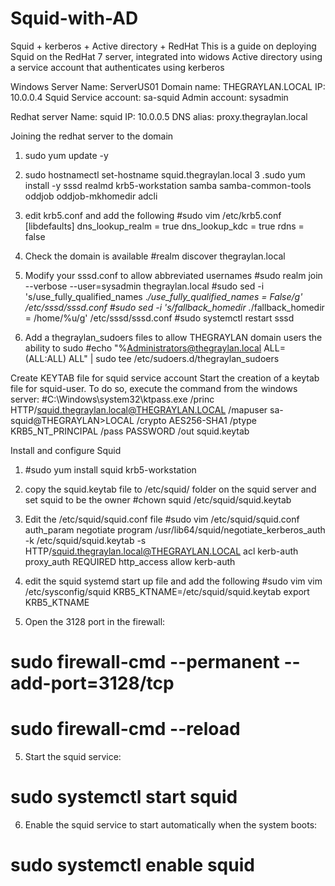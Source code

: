 # Squid-with-AD
Squid + kerberos + Active directory + RedHat This is a guide on deploying Squid on the RedHat 7 server, integrated into widows Active directory using a service account that authenticates using kerberos


Windows Server
Name: ServerUS01
Domain name: THEGRAYLAN.LOCAL
IP: 10.0.0.4
Squid Service account:  sa-squid
Admin account: sysadmin


Redhat server
Name: squid
IP: 10.0.0.5
DNS alias: proxy.thegraylan.local


Joining the redhat server to the domain
1. sudo yum update -y
2. sudo hostnamectl set-hostname squid.thegraylan.local
3 .sudo yum install -y sssd realmd krb5-workstation samba samba-common-tools oddjob oddjob-mkhomedir adcli

4. edit krb5.conf and add the following 
#sudo vim /etc/krb5.conf  
[libdefaults]
dns_lookup_realm = true
dns_lookup_kdc = true
rdns = false

5. Check the domain is available 
#realm discover thegraylan.local
6. Modify your sssd.conf to allow abbreviated usernames
#sudo realm join --verbose --user=sysadmin thegraylan.local
#sudo sed -i 's/use_fully_qualified_names .*/use_fully_qualified_names = False/g' /etc/sssd/sssd.conf
#sudo sed -i 's/fallback_homedir .*/fallback_homedir = \/home\/%u/g' /etc/sssd/sssd.conf
#sudo systemctl restart sssd 
7. Add a thegraylan_sudoers files to allow THEGRAYLAN domain users the ability to sudo
#echo "%Administrators@thegraylan.local ALL=(ALL:ALL) ALL" | sudo tee /etc/sudoers.d/thegraylan_sudoers

Create KEYTAB file for squid service account
Start the creation of a keytab file for squid-user. To do so, execute the command from the windows server:
#C:\Windows\system32\ktpass.exe /princ HTTP/squid.thegraylan.local@THEGRAYLAN.LOCAL /mapuser sa-squid@THEGRAYLAN>LOCAL /crypto AES256-SHA1  /ptype KRB5_NT_PRINCIPAL /pass PASSWORD /out squid.keytab


Install and configure Squid
1. #sudo yum install squid krb5-workstation
2. copy the squid.keytab file to /etc/squid/ folder on the squid server  and set squid to be the owner
#chown squid /etc/squid/squid.keytab
3. Edit the /etc/squid/squid.conf file
#sudo vim /etc/squid/squid.conf
auth_param negotiate program /usr/lib64/squid/negotiate_kerberos_auth -k /etc/squid/squid.keytab -s HTTP/squid.thegraylan.local@THEGRAYLAN.LOCAL
acl kerb-auth proxy_auth REQUIRED
http_access allow kerb-auth


4. edit the squid systemd start up file and add the following
#sudo vim vim /etc/sysconfig/squid
KRB5_KTNAME=/etc/squid/squid.keytab
export KRB5_KTNAME

4. Open the 3128 port in the firewall:
# sudo firewall-cmd --permanent --add-port=3128/tcp
# sudo  firewall-cmd --reload
5. Start the squid service:
# sudo systemctl start squid
6. Enable the squid service to start automatically when the system boots:
# sudo systemctl enable squid




